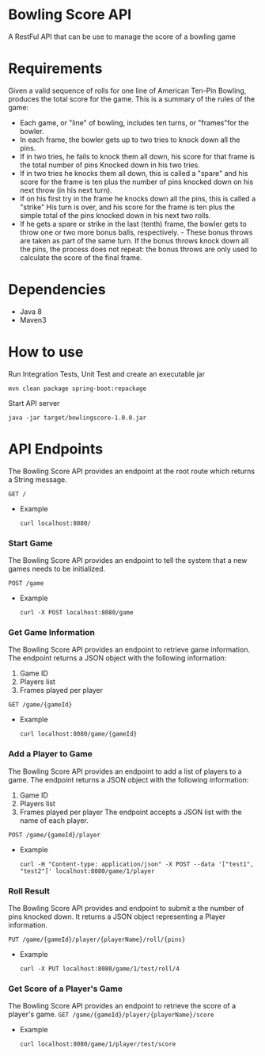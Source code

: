 # Bowling Score API
A RestFul API that can be use to manage the score of a bowling game

# Requirements
Given a valid sequence of rolls for one line of American Ten-Pin Bowling, produces the total score for the game. This is a summary of the rules of the game:

* Each game, or "line" of bowling, includes ten turns, or "frames"for the bowler.
* In each frame, the bowler gets up to two tries to knock down all the pins.
* If in two tries, he fails to knock them all down, his score for that frame is the total number of pins Knocked down in his two tries.
* If in two tries he knocks them all down, this is called a "spare" and his score for the frame is ten plus the number of pins knocked down on his next throw (in his next turn).
* If on his first try in the frame he knocks down all the pins, this is called a "strike" His turn is over, and his score for the frame is ten plus the simple total of the pins knocked down in his next two rolls.
* If he gets a spare or strike in the last (tenth) frame, the bowler gets to throw one or two more bonus balls, respectively. - These bonus throws are taken as part of the same turn. If the bonus throws knock down all the pins, the process does not repeat: the bonus throws are only used to calculate the score of the final frame.

# Dependencies
* Java 8
* Maven3

# How to use
Run Integration Tests, Unit Test and create an executable jar

```mvn clean package spring-boot:repackage```

Start API server

```java -jar target/bowlingscore-1.0.0.jar```

# API Endpoints

The Bowling Score API provides an endpoint at the root route which returns a String message.

```GET /```

* Example

  ```curl localhost:8080/```

### Start Game
The Bowling Score API provides an endpoint to tell the system that a new games needs to be initialized.

```POST /game```

* Example

  ```curl -X POST localhost:8080/game```

### Get Game Information
The Bowling Score API provides an endpoint to retrieve game information. The endpoint returns a JSON object with the following information:
1. Game ID
2. Players list
3. Frames played per player

```GET /game/{gameId}```

* Example

  ```curl localhost:8080/game/{gameId}```

### Add a Player to Game
The Bowling Score API provides an endpoint to add a list of players to a game. The endpoint returns a JSON object with the following information:
1. Game ID
2. Players list
3. Frames played per player
The endpoint accepts a JSON list with the name of each player.

```POST /game/{gameId}/player```

* Example

  ```curl -H "Content-type: application/json" -X POST --data '["test1", "test2"]' localhost:8080/game/1/player```

### Roll Result
The Bowling Score API provides and endpoint to submit a the number of pins knocked down. It returns a JSON object representing a Player information.

```PUT /game/{gameId}/player/{playerName}/roll/{pins}```

* Example

  ```curl -X PUT localhost:8080/game/1/test/roll/4```

### Get Score of a Player's Game
The Bowling Score API provides an endpoint to retrieve the score of a player's game.
```GET /game/{gameId}/player/{playerName}/score```

* Example

  ```curl localhost:8080/game/1/player/test/score```
